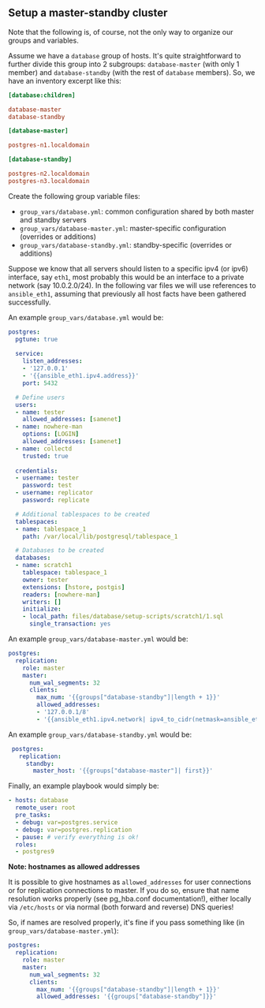 ## Setup a master-standby cluster

Note that the following is, of course, not the only way to organize our groups and variables. 

Assume we have a `database` group of hosts. It's quite straightforward to further divide this group into 2 subgroups: `database-master` (with only 1 member) and `database-standby` (with the rest of `database` members). So, we have an inventory excerpt like this:
```ini
[database:children]

database-master
database-standby

[database-master]

postgres-n1.localdomain

[database-standby]

postgres-n2.localdomain
postgres-n3.localdomain
```

Create the following group variable files:
 *  `group_vars/database.yml`: common configuration shared by both master and standby servers
 *  `group_vars/database-master.yml`: master-specific configuration (overrides or additions)
 *  `group_vars/database-standby.yml`: standby-specific (overrides or additions)

Suppose we know that all servers should listen to a specific ipv4 (or ipv6) interface, say `eth1`, most probably this would be an interface to a private network (say 10.0.2.0/24). In the following var files we will use references to `ansible_eth1`, assuming that previously all host facts have been gathered successfully. 

An example `group_vars/database.yml` would be:
```yaml
postgres:
  pgtune: true
  
  service:
    listen_addresses:
    - '127.0.0.1'
    - '{{ansible_eth1.ipv4.address}}'
    port: 5432

  # Define users
  users:
  - name: tester
    allowed_addresses: [samenet]
  - name: nowhere-man
    options: [LOGIN]
    allowed_addresses: [samenet]
  - name: collectd
    trusted: true
  
  credentials:
  - username: tester
    password: test
  - username: replicator
    password: replicate

  # Additional tablespaces to be created
  tablespaces:
  - name: tablespace_1
    path: /var/local/lib/postgresql/tablespace_1

  # Databases to be created
  databases:
  - name: scratch1
    tablespace: tablespace_1
    owner: tester
    extensions: [hstore, postgis]
    readers: [nowhere-man]
    writers: []
    initialize: 
    - local_path: files/database/setup-scripts/scratch1/1.sql
      single_transaction: yes
```

An example `group_vars/database-master.yml` would be:
```yaml
postgres:
  replication:
    role: master
    master:   
      num_wal_segments: 32
      clients:
        max_num: '{{groups["database-standby"]|length + 1}}'
        allowed_addresses: 
        - '127.0.0.1/8' 
        - '{{ansible_eth1.ipv4.network| ipv4_to_cidr(netmask=ansible_eth1.ipv4.netmask)}}'
```

An example `group_vars/database-standby.yml` would be:
```yaml
 postgres:
   replication:
     standby: 
       master_host: '{{groups["database-master"]| first}}'
```

Finally, an example playbook would simply be:
```yaml
- hosts: database
  remote_user: root
  pre_tasks:
  - debug: var=postgres.service
  - debug: var=postgres.replication
  - pause: # verify everything is ok!
  roles:
  - postgres9
```

**Note: hostnames as allowed addresses**

It is possible to give hostnames as `allowed_addresses` for user connections or for replication connections to master. If you do so, ensure that name resolution works properly (see pg_hba.conf documentation!), either locally via `/etc/hosts` or via normal (both forward and reverse) DNS queries!

So, if names are resolved properly, it's fine if you pass something like (in `group_vars/database-master.yml`):
```yaml
postgres:
  replication:
    role: master
    master:   
      num_wal_segments: 32
      clients:
        max_num: '{{groups["database-standby"]|length + 1}}'
        allowed_addresses: '{{groups["database-standby"]}}'
```
